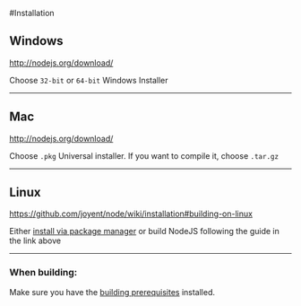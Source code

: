 #Installation

## Windows
http://nodejs.org/download/

Choose `32-bit` or `64-bit` Windows Installer

---

## Mac
http://nodejs.org/download/

Choose `.pkg` Universal installer. If you want to compile it, choose `.tar.gz`

---

## Linux
https://github.com/joyent/node/wiki/installation#building-on-linux

Either [install via package manager](https://github.com/joyent/node/wiki/Installing-Node.js-via-package-manager) or build NodeJS following the guide in the link above

---

### When building:
Make sure you have the [building prerequisites](https://github.com/joyent/node/wiki/installation#building-prerequisites) installed.
